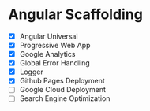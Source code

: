 # Angular Scaffolding

- [x] Angular Universal
- [x] Progressive Web App
- [x] Google Analytics
- [x] Global Error Handling
- [x] Logger
- [x] Github Pages Deployment
- [ ] Google Cloud Deployment
- [ ] Search Engine Optimization
